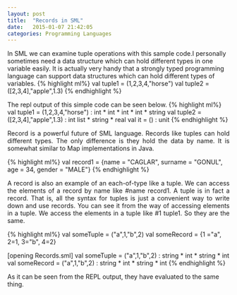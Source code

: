 ```yaml
---
layout: post
title:  "Records in SML"
date:   2015-01-07 21:42:05
categories: Programming Languages
---
```

In SML we can examine tuple operations with this sample code.I personally sometimes need a data structure
which can hold different types in one variable easily. It is actually very handy that a strongly
typed programming language can support data structures which can hold different types of variables.
{% highlight  ml%}
val tuple1 = (1,2,3,4,"horse")
val tuple2 = ([2,3,4],"apple",1.3)
{% endhighlight %}

The repl output of this simple code can be seen below.
{% highlight  ml%}
val tuple1 = (1,2,3,4,"horse") : int * int * int * int * string
val tuple2 = ([2,3,4],"apple",1.3) : int list * string * real
val it = () : unit
{% endhighlight %}

<p align="justify">
Record is a powerful future of SML language. 
Records like tuples can hold different types. The only difference is they hold the data by name.
It is somewhat similar to Map implementations in Java.
</p>

{% highlight  ml%}
val record1 = {name = "CAGLAR", surname = "GONUL", age = 34, gender = "MALE"}
{% endhighlight %}

<p align="justify">
A record is also an example of an each-of-type like a tuple. We can access the elements of a record by name like #name record1.
A tuple is in fact a record. That is, all the syntax for tuples is just a convenient way to write down and use records.
You can see it from the way of accessing elements in a tuple. We access the elements in a tuple like #1 tuple1.
So they are the same.
</p>

{% highlight  ml%}
val someTuple  = ("a",1,"b",2)
val someRecord = {1 ="a", 2=1, 3="b", 4=2}

[opening Records.sml]
val someTuple = ("a",1,"b",2) : string * int * string * int
val someRecord = ("a",1,"b",2) : string * int * string * int
{% endhighlight %}

As it can be seen from the REPL output, they have evaluated to the same thing.